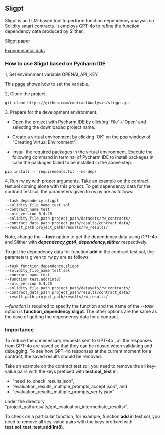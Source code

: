 
## Sligpt
Sligpt is an LLM-based tool to perform function dependency analysis on Solidity smart contracts. It employs GPT-4o to refine the function dependency data produced by Slither. 

[Sligpt paper](https://github.com/contractAnalysis/sligpt)

[Experimenetal data](./results/exp_results/ReadMe.md)


### How to use Sligpt based on Pycharm IDE
1, Set environment variable  OPENAI_API_KEY

This [page](https://help.openai.com/en/articles/5112595-best-practices-for-api-key-safety) shows how to set the variable.

2, Clone the project.
```shell
git clone https://github.com/contractAnalysis/sligpt.git
```
3, Prepare for the development environment.

- Open the project with Pycharm IDE by clicking 'File'->'Open' and selecting the downloaded project name. 
- Create a virtual environment by clicking 'OK' on the pop window of "Creating Virtual Environment".

- Install the required packages in the virtual environment. Execute the following command in terminal of Pycharm IDE to install packages in case the packages failed to be installed in the above step.
```
pip install -r requirements.txt --no-deps
```

4, Run rw.py with proper arguments.
Take an example on the contract test.sol coming alone with this project.
To get dependency data for the contract test.sol, the parameters given to rw.py are as follows: 
```
--task dependency,sligpt
--solidity_file_name test.sol
--contract_name test
--solc_version 0.4.25
--solidity_file_path project_path/datasets/rw_contracts/
--contract_data_path project_path/results/contract_data/
--result_path project_path/results/rw_results/
```
Note, change the **--task** option to get the dependency data using GPT-4o and Slither with _**dependency,gpt4**_, _**dependency,slither**_ respectively.


To get the dependency data for function **add** in the contract test.sol, the parameters given to rw.py are as follows:

```
--task function_dependency,sligpt
--solidity_file_name test.sol
--contract_name test
--function test.add(int8)
--solc_version 0.4.25
--solidity_file_path project_path/datasets/rw_contracts/
--contract_data_path project_path/results/contract_data/
--result_path project_path/results/rw_results/
```
_--function_ is required to specify the function and the name of the _--task_ option is **function_dependency,sligpt**. The other options are the same as the case of getting the dependency data for a contract.





### Importance
 To reduce the unnecessary requests sent to GPT-4o , all the responses from GPT-4o are saved so that they can be reused when validating and debugging. To see how GPT-4o responses at the current moment for a contract, the saved results should be removed.

Take an example on the contract test.sol, you need to remove the all key-value pairs with the keys prefixed with **test.sol_test** in:<br>

- "need_to_check_results.json", 
- "evaluation_results_multiple_prompts_accept.json", and 
- "evaluation_results_multiple_prompts_verify.json" 

under the directory "project_path/results/gpt_evaluation_intermediate_results/".

To check on a particular function, for example, function **add** in test.sol, you need to remove all key-value pairs with the keys prefixed with **test.sol_test_test.add(int8)**.


